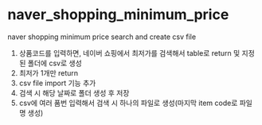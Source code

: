# naver_shopping_minimum_price
naver shopping minimum price search and create csv file
1. 상품코드를 입력하면, 네이버 쇼핑에서 최저가를 검색해서 table로 return 및 지정된 폴더에 csv로 생성
2. 최저가 1개만 return
3. csv file import 기능 추가
4. 검색 시 해당 날짜로 폴더 생성 후 저장
5. csv에 여러 품번 입력해서 검색 시 하나의 파일로 생성(마지막 item code로 파일명 생성)
